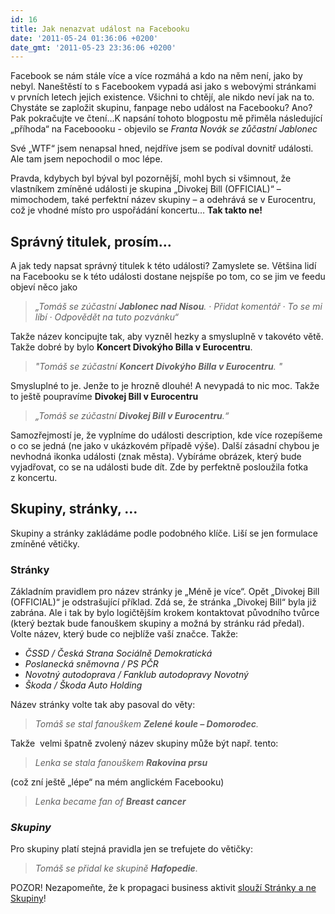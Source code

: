```yaml
---
id: 16
title: Jak nenazvat událost na Facebooku
date: '2011-05-24 01:36:06 +0200'
date_gmt: '2011-05-23 23:36:06 +0200'
---
```

<p>Facebook se nám stále více a více rozmáhá a kdo na něm není, jako by nebyl. Naneštěstí to s Facebookem vypadá asi jako s webovými stránkami v prvních letech jejich existence. Všichni to chtějí, ale nikdo neví jak na to. Chystáte se zapložit skupinu, fanpage nebo událost na Facebooku? Ano? Pak pokračujte ve čtení…K napsání tohoto blogpostu mě přiměla následující „příhoda“ na Faceboooku - objevilo se <em>Franta Novák se zůčastní Jablonec</em></p>
<p>Své „WTF“ jsem nenapsal hned, nejdříve jsem se podíval dovnitř události. Ale tam jsem nepochodil o moc lépe.</p>
<p>Pravda, kdybych byl býval byl pozornější, mohl bych si všimnout, že vlastníkem zmíněné události je skupina „Divokej Bill (OFFICIAL)“ – mimochodem, také perfektní název skupiny – a odehrává se v Eurocentru, což je vhodné místo pro uspořádání koncertu… <strong>Tak takto ne!</strong> <strong></strong></p>
<h2>Správný titulek, prosím…</h2>
<p>A jak tedy napsat správný titulek k této události? Zamyslete se. Většina lidí na Facebooku se k této události dostane nejspíše po tom, co se jim ve feedu objeví něco jako</p>
<blockquote><p><em>„Tomáš se zúčastní <strong>Jablonec nad Nisou</strong>. · Přidat komentář · To se mi líbí · Odpovědět na tuto pozvánku“</em></p>
</blockquote>
<p>Takže název koncipujte tak, aby vyzněl hezky a smysluplně v takovéto větě. Takže dobré by bylo <strong>Koncert Divokýho Billa v Eurocentru</strong>.</p>
<blockquote><p><em>"Tomáš se zúčastní <strong>Koncert Divokýho Billa v Eurocentru</strong>. " </em></p>
</blockquote>
<p>Smysluplné to je. Jenže to je hrozně dlouhé! A nevypadá to nic moc. Takže to ještě poupravíme <strong>Divokej Bill v Eurocentru</strong></p>
<blockquote><p><em>„Tomáš se zúčastní <strong>Divokej Bill v Eurocentru</strong>.“</em></p>
</blockquote>
<p>Samozřejmostí je, že vyplníme do události description, kde více rozepíšeme o co se jedná (ne jako v ukázkovém případě výše). Další zásadní chybou je nevhodná ikonka události (znak města). Vybíráme obrázek, který bude vyjadřovat, co se na události bude dít. Zde by perfektně posloužila fotka z koncertu.</p>
<h2>Skupiny, stránky, …</h2>
<p>Skupiny a stránky zakládáme podle podobného klíče. Liší se jen formulace zmíněné větičky.</p>
<h3>Stránky</h3>
<p>Základním pravidlem pro název stránky je „Méně je více“. Opět „Divokej Bill (OFFICIAL)“ je odstrašující příklad. Zdá se, že stránka „Divokej Bill“ byla již zabrána. Ale i tak by bylo logičtějším krokem kontaktovat původního tvůrce (který beztak bude fanouškem skupiny a možná by stránku rád předal). Volte název, který bude co nejblíže vaší značce. Takže:</p>
<ul>
<li><em>ČSSD </em><em>/ </em><em>Česká Strana Sociálně 	Demokratická</em></li>
<li><em>Poslanecká sněmovna</em><em> </em><em>/ </em><em>PS PČR</em><em></em></li>
<li><em>Novotný autodoprava / </em><em>Fanklub autodopravy 	Novotný</em></li>
<li><em>Škoda / </em><em>Škoda 	Auto Holding</em></li>
</ul>
<p>Název stránky volte tak aby pasoval do věty:</p>
<blockquote><p><em>Tomáš se stal fanouškem <strong>Zelené koule – Domorodec</strong>. </em></p>
</blockquote>
<p>Takže  velmi špatně zvolený název skupiny může být např. tento:</p>
<blockquote><p><em> Lenka se stala fanouškem <strong>Rakovina prsu</strong></em></p>
</blockquote>
<p><em></em>(což zní ještě „lépe“ na mém anglickém Facebooku)</p>
<blockquote><p><em> Lenka became fan of <strong>Breast cancer</strong></em></p>
</blockquote>
<h3><em>Skupiny </em></h3>
<p>Pro skupiny platí stejná pravidla jen se trefujete do větičky:</p>
<blockquote><p><em>Tomáš se přidal ke skupině <strong>Hafopedie</strong>. </em></p>
</blockquote>
<p>POZOR! Nezapomeňte, že k propagaci business aktivit <a href="http://blog.tomasfejfar.cz/54-3x3-kroky-k-lepsi-prezentaci-na-facebooku/">slouží Stránky a ne Skupiny</a>!</p>
